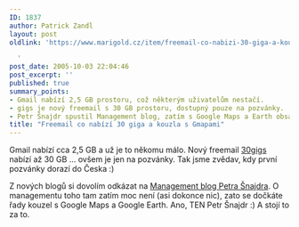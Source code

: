 ```yaml
---
ID: 1837
author: Patrick Zandl
layout: post
oldlink: 'https://www.marigold.cz/item/freemail-co-nabizi-30-giga-a-kouzla-s-gmapami

  '
post_date: 2005-10-03 22:04:46
post_excerpt: ''
published: true
summary_points:
- Gmail nabízí 2,5 GB prostoru, což některým uživatelům nestačí.
- gigs je nový freemail s 30 GB prostoru, dostupný pouze na pozvánky.
- Petr Šnajdr spustil Management blog, zatím s Google Maps a Earth obsahem.
title: "Freemail co nabízí 30 giga a kouzla s Gmapami"
---
```


<p>Gmail nabízí cca 2,5 GB a už je to někomu málo. Nový freemail <a href="http://www.30gigs.com/">30gigs</a> nabízí až 30 GB ... ovšem je jen na pozvánky. Tak jsme zvědav, kdy první pozvánky dorazí do Česka :)</p>

<p>Z nových blogů si dovolím odkázat na <a href="http://management.blog.cz/">Management blog Petra Šnajdra</a>. O managementu toho tam zatím moc není (asi dokonce nic), zato se dočkáte řady kouzel s Google Maps a Google Earth. Ano, TEN Petr Šnajdr :) A stojí to za to.
</p>
